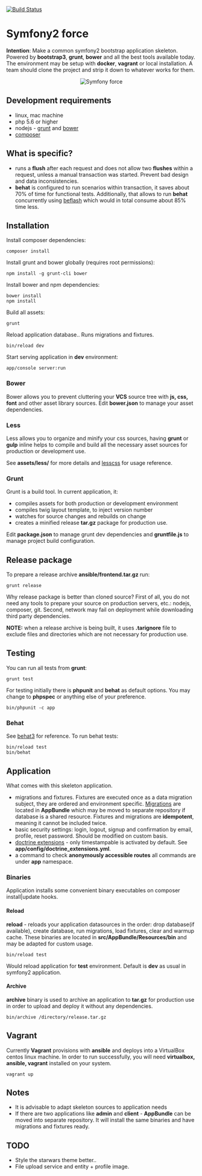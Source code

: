 [![Build Status](https://travis-ci.org/DATA-DOG/symfony-force.png)](https://travis-ci.org/DATA-DOG/symfony-force)

# Symfony2 force

**Intention**: Make a common symfony2 bootstrap application skeleton.
Powered by **bootstrap3**, **grunt**, **bower** and all the best tools available today.
The environment may be setup with **docker**, **vagrant** or local installation. A team should clone
the project and strip it down to whatever works for them.

<p align="center"><img src="https://raw.github.com/DATA-DOG/symfony-force/master/starwars.gif" alt="Symfony force" /></p>

## Development requirements

- linux, mac machine
- php 5.6 or higher
- nodejs - [grunt](http://gruntjs.com/) and [bower](http://bower.io/)
- [composer](https://getcomposer.org/)

## What is specific?

- runs a **flush** after each request and does not allow two **flushes** within a request, unless
a manual transaction was started. Prevent bad design and data inconsistencies.
- **behat** is configured to run scenarios within transaction, it saves about 70% of time for functional tests.
Additionally, that allows to run **behat** concurrently using [beflash](https://github.com/DATA-DOG/beflash.git)
which would in total consume about 85% time less.

## Installation

Install composer dependencies:

    composer install

Install grunt and bower globally (requires root permissions):

    npm install -g grunt-cli bower

Install bower and npm dependencies:

    bower install
    npm install

Build all assets:

    grunt

Reload application database.. Runs migrations and fixtures.

    bin/reload dev

Start serving application in **dev** environment:

    app/console server:run

### Bower

Bower allows you to prevent cluttering your **VCS** source tree with **js, css, font** and other asset library sources.
Edit **bower.json** to manage your asset dependencies.

### Less

Less allows you to organize and minify your css sources, having **grunt** or **gulp** inline helps to compile and build all
the necessary asset sources for production or development use.

See **assets/less/** for more details and [lesscss](http://lesscss.org/) for usage reference.

### Grunt

Grunt is a build tool. In current application, it:

- compiles assets for both production or development environment
- compiles twig layout template, to inject version number
- watches for source changes and rebuilds on change
- creates a minified release **tar.gz** package for production use.

Edit **package.json** to manage grunt dev dependencies and **gruntfile.js** to manage project build configuration.

## Release package

To prepare a release archive **ansible/frontend.tar.gz** run:

    grunt release

Why release package is better than cloned source? First of all, you do not need any tools to prepare your source
on production servers, etc.: nodejs, composer, git. Second, network may fail on deployment while downloading third party
dependencies.

**NOTE:** when a release archive is being built, it uses **.tarignore** file to exclude files and directories which
are not necessary for production use.

## Testing

You can run all tests from **grunt**:

    grunt test

For testing initially there is **phpunit** and **behat** as default options. You may change to **phpspec** or
anything else of your preference.

    bin/phpunit -c app

### Behat

See [behat3](http://docs.behat.org/en/latest/) for reference.
To run behat tests:

    bin/reload test
    bin/behat

## Application

What comes with this skeleton application.

- migrations and fixtures. Fixtures are executed once as a data migration subject, they are ordered and environment
specific. [Migrations](http://symfony.com/doc/current/bundles/DoctrineMigrationsBundle/index.html) are located in **AppBundle**
which may be moved to separate repository if database is a shared resource. Fixtures and migrations are **idempotent**,
meaning it cannot be included twice.
- basic security settings: login, logout, signup and confirmation by email, profile, reset password. Should be modified
on custom basis.
- [doctrine extensions](https://github.com/Atlantic18/DoctrineExtensions) - only timestampable is activated by default.
See **app/config/doctrine_extensions.yml**.
- a command to check **anonymously accessible routes** all commands are under **app** namespace.

### Binaries

Application installs some convenient binary executables on composer install|update hooks.

#### Reload

**reload** - reloads your application datasources in the order: drop database(if available), create database, run migrations,
load fixtures, clear and warmup cache. These binaries are located in **src/AppBundle/Resources/bin** and may be adapted
for custom usage.

    bin/reload test

Would reload application for **test** environment. Default is **dev** as usual in symfony2 application.

#### Archive

**archive** binary is used to archive an application to **tar.gz** for production use in order to upload and deploy it
without any dependencies.

    bin/archive /directory/release.tar.gz

## Vagrant

Currently **Vagrant** provisions with **ansible** and deploys into a VirtualBox centos linux machine.
In order to run successfully, you will need **virtualbox, ansible, vagrant** installed on your system.

    vagrant up

## Notes

- It is advisable to adapt skeleton sources to application needs
- If there are two applications like **admin** and **client** - **AppBundle** can be moved into separate repository.
It will install the same binaries and have migrations and fixtures ready.

## TODO

- Style the starwars theme better..
- File upload service and entity + profile image.


